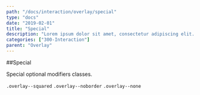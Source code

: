 ```yaml
---
path: "/docs/interaction/overlay/special"
type: "docs"
date: "2019-02-01"
title: "Special"
description: "Lorem ipsum dolor sit amet, consectetur adipiscing elit. Nunc tempus laoreet leo sit amet iaculis."
categories: ["300-Interaction"]
parent: "Overlay"
---
```


##Special

Special optional modifiers classes.

`.overlay--squared` `.overlay--noborder` `.overlay--none`

<demo>
  <demovanilla src="demos/inline/demos/overlay/special">
  </demovanilla>
</demo>
